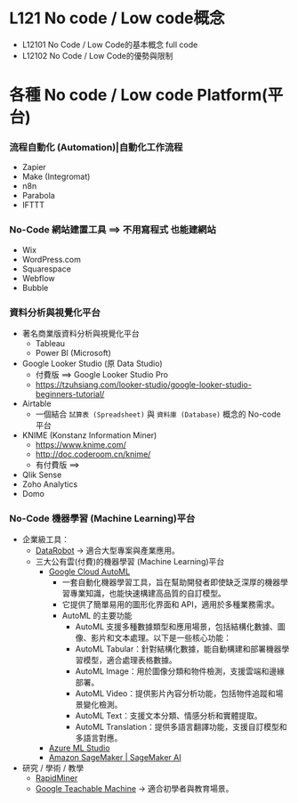 # L121 No code / Low code概念
- L12101 No Code / Low Code的基本概念 full  code
- L12102 No Code / Low Code的優勢與限制

# 各種 No code / Low code Platform(平台)
### 流程自動化 (Automation)|自動化工作流程
- Zapier
- Make (Integromat)
- n8n
- Parabola
- IFTTT

### No-Code 網站建置工具 ==> 不用寫程式 也能建網站
- Wix
- WordPress.com
- Squarespace
- Webflow
- Bubble

### 資料分析與視覺化平台
- 著名商業版資料分析與視覺化平台
  - Tableau
  - Power BI (Microsoft)
- Google Looker Studio (原 Data Studio)
  - 付費版 ==>  Google Looker Studio Pro
  - https://tzuhsiang.com/looker-studio/google-looker-studio-beginners-tutorial/
- Airtable
  - 一個結合 `試算表 (Spreadsheet)` 與 `資料庫 (Database)` 概念的 No-code 平台
- KNIME (Konstanz Information Miner)
  - https://www.knime.com/
  - http://doc.coderoom.cn/knime/
  - 有付費版 ==> 
- Qlik Sense
- Zoho Analytics
- Domo
### No-Code 機器學習 (Machine Learning)平台
- 企業級工具：
  - [DataRobot](https://www.datarobot.com/) → 適合大型專案與產業應用。
  - 三大公有雲(付費)的機器學習 (Machine Learning)平台
    - [Google Cloud AutoML](https://cloud.google.com/automl?hl=zh-tw)
      - 一套自動化機器學習工具，旨在幫助開發者即使缺乏深厚的機器學習專業知識，也能快速構建高品質的自訂模型。
      - 它提供了簡單易用的圖形化界面和 API，適用於多種業務需求。
      - AutoML 的主要功能
        - AutoML 支援多種數據類型和應用場景，包括結構化數據、圖像、影片和文本處理。以下是一些核心功能：
        - AutoML Tabular：針對結構化數據，能自動構建和部署機器學習模型，適合處理表格數據。
        - AutoML Image：用於圖像分類和物件檢測，支援雲端和邊緣部署。
        - AutoML Video：提供影片內容分析功能，包括物件追蹤和場景變化檢測。
        - AutoML Text：支援文本分類、情感分析和實體提取。
        - AutoML Translation：提供多語言翻譯功能，支援自訂模型和多語言對應。 
    - [Azure ML Studio](https://ml.azure.com/)
    - [Amazon SageMaker | SageMaker AI](https://aws.amazon.com/tw/sagemaker/)
- 研究 / 學術 / 教學
  - [RapidMiner](https://altair.com.tw/altair-rapidminer)
  - [Google Teachable Machine](https://teachablemachine.withgoogle.com/) → 適合初學者與教育場景。

